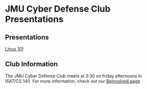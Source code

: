 # JMU Cyber Defense Club Presentations

## Presentations

[Linux 101](./Linux101.md)

## Club Information

The JMU Cyber Defense Club meets at 3:30 on friday afternoons in
ISAT/CS 140. For more information, check out our [BeInvolved
page](https://beinvolved.jmu.edu/organization/cyberdefenseclub)

